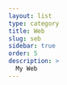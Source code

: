 ```yaml
---
layout: list
type: category
title: Web
slug: seb
sidebar: true
order: 5
description: >
  My Web
---
```


